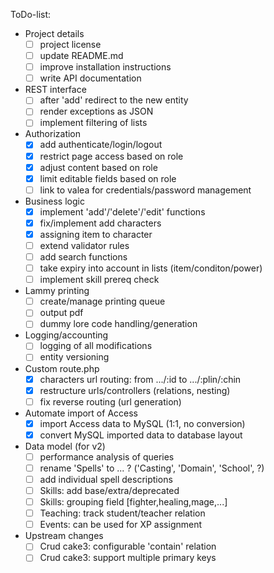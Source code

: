 ToDo-list:
 - Project details
   - [ ] project license
   - [ ] update README.md
   - [ ] improve installation instructions
   - [ ] write API documentation
 - REST interface
   - [ ] after 'add' redirect to the new entity
   - [ ] render exceptions as JSON
   - [ ] implement filtering of lists
 - Authorization
   - [x] add authenticate/login/logout
   - [x] restrict page access based on role
   - [x] adjust content based on role
   - [x] limit editable fields based on role
   - [ ] link to valea for credentials/password management
 - Business logic
   - [x] implement 'add'/'delete'/'edit' functions
   - [x] fix/implement add characters
   - [x] assigning item to character
   - [ ] extend validator rules
   - [ ] add search functions
   - [ ] take expiry into account in lists (item/conditon/power)
   - [ ] implement skill prereq check
 - Lammy printing
   - [ ] create/manage printing queue
   - [ ] output pdf
   - [ ] dummy lore code handling/generation
 - Logging/accounting
   - [ ] logging of all modifications
   - [ ] entity versioning
 - Custom route.php
   - [x] characters url routing: from .../:id to .../:plin/:chin
   - [x] restructure urls/controllers (relations, nesting)
   - [ ] fix reverse routing (url generation)
 - Automate import of Access
   - [x] import Access data to MySQL (1:1, no conversion)
   - [x] convert MySQL imported data to database layout
 - Data model (for v2)
   - [ ] performance analysis of queries
   - [ ] rename 'Spells' to ... ? ('Casting', 'Domain', 'School', ?)
   - [ ] add individual spell descriptions
   - [ ] Skills: add base/extra/deprecated
   - [ ] Skills: grouping field [fighter,healing,mage,...]
   - [ ] Teaching: track student/teacher relation
   - [ ] Events: can be used for XP assignment
 - Upstream changes
   - [ ] Crud cake3: configurable 'contain' relation
   - [ ] Crud cake3: support multiple primary keys

